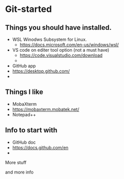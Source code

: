 # Git-started
## Things you should have installed. 
 * WSL Winodws Subsystem for Linux.
   * https://docs.microsoft.com/en-us/windows/wsl/
 * VS code on editer tool option (not a must have) 
   * https://code.visualstudio.com/download
   * 
 * GitHub app
  * https://desktop.github.com/
 * 
## Things I like 
 * MobaXterm 
  * https://mobaxterm.mobatek.net/
 * Notepad++
## Info to start with 
* GitHub doc
 * https://docs.github.com/en
*  


More stuff

and more info 
